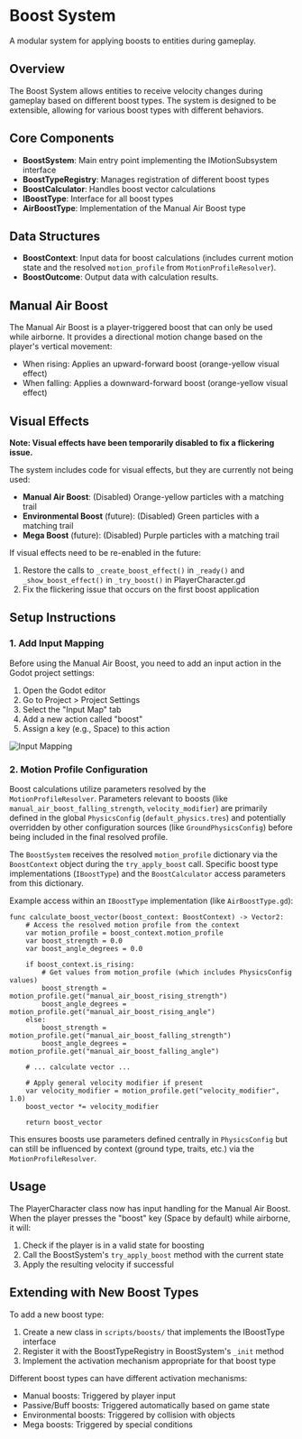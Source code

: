 <!--
WARNING: This file is automatically generated from scripts/motion/subsystems/boost_system/README.md.
Do not edit this file directly. Make changes to the source README.md instead.
Last updated: 2025-04-24 19:38:03
-->

# Boost System

A modular system for applying boosts to entities during gameplay.

## Overview

The Boost System allows entities to receive velocity changes during gameplay based on different boost types. The system is designed to be extensible, allowing for various boost types with different behaviors.

## Core Components

- **BoostSystem**: Main entry point implementing the IMotionSubsystem interface
- **BoostTypeRegistry**: Manages registration of different boost types
- **BoostCalculator**: Handles boost vector calculations
- **IBoostType**: Interface for all boost types
- **AirBoostType**: Implementation of the Manual Air Boost type

## Data Structures

- **BoostContext**: Input data for boost calculations (includes current motion state and the resolved `motion_profile` from `MotionProfileResolver`).
- **BoostOutcome**: Output data with calculation results.

## Manual Air Boost

The Manual Air Boost is a player-triggered boost that can only be used while airborne. It provides a directional motion change based on the player's vertical movement:

- When rising: Applies an upward-forward boost (orange-yellow visual effect)
- When falling: Applies a downward-forward boost (orange-yellow visual effect)

## Visual Effects

**Note: Visual effects have been temporarily disabled to fix a flickering issue.**

The system includes code for visual effects, but they are currently not being used:

- **Manual Air Boost**: (Disabled) Orange-yellow particles with a matching trail
- **Environmental Boost** (future): (Disabled) Green particles with a matching trail
- **Mega Boost** (future): (Disabled) Purple particles with a matching trail

If visual effects need to be re-enabled in the future:

1. Restore the calls to `_create_boost_effect()` in `_ready()` and `_show_boost_effect()` in `_try_boost()` in PlayerCharacter.gd
2. Fix the flickering issue that occurs on the first boost application

## Setup Instructions

### 1. Add Input Mapping

Before using the Manual Air Boost, you need to add an input action in the Godot project settings:

1. Open the Godot editor
2. Go to Project > Project Settings
3. Select the "Input Map" tab
4. Add a new action called "boost"
5. Assign a key (e.g., Space) to this action

![Input Mapping](https://docs.godotengine.org/en/stable/_images/input_event_mapping.png)

### 2. Motion Profile Configuration

Boost calculations utilize parameters resolved by the `MotionProfileResolver`. Parameters relevant to boosts (like `manual_air_boost_falling_strength`, `velocity_modifier`) are primarily defined in the global `PhysicsConfig` (`default_physics.tres`) and potentially overridden by other configuration sources (like `GroundPhysicsConfig`) before being included in the final resolved profile.

The `BoostSystem` receives the resolved `motion_profile` dictionary via the `BoostContext` object during the `try_apply_boost` call. Specific boost type implementations (`IBoostType`) and the `BoostCalculator` access parameters from this dictionary.

Example access within an `IBoostType` implementation (like `AirBoostType.gd`):
```gdscript
func calculate_boost_vector(boost_context: BoostContext) -> Vector2:
    # Access the resolved motion profile from the context
    var motion_profile = boost_context.motion_profile
    var boost_strength = 0.0
    var boost_angle_degrees = 0.0

    if boost_context.is_rising:
        # Get values from motion_profile (which includes PhysicsConfig values)
        boost_strength = motion_profile.get("manual_air_boost_rising_strength")
        boost_angle_degrees = motion_profile.get("manual_air_boost_rising_angle")
    else:
        boost_strength = motion_profile.get("manual_air_boost_falling_strength")
        boost_angle_degrees = motion_profile.get("manual_air_boost_falling_angle")

    # ... calculate vector ...

    # Apply general velocity modifier if present
    var velocity_modifier = motion_profile.get("velocity_modifier", 1.0)
    boost_vector *= velocity_modifier

    return boost_vector
```

This ensures boosts use parameters defined centrally in `PhysicsConfig` but can still be influenced by context (ground type, traits, etc.) via the `MotionProfileResolver`.

## Usage

The PlayerCharacter class now has input handling for the Manual Air Boost. When the player presses the "boost" key (Space by default) while airborne, it will:

1. Check if the player is in a valid state for boosting
2. Call the BoostSystem's `try_apply_boost` method with the current state
3. Apply the resulting velocity if successful

## Extending with New Boost Types

To add a new boost type:

1. Create a new class in `scripts/boosts/` that implements the IBoostType interface
2. Register it with the BoostTypeRegistry in BoostSystem's `_init` method
3. Implement the activation mechanism appropriate for that boost type

Different boost types can have different activation mechanisms:
- Manual boosts: Triggered by player input
- Passive/Buff boosts: Triggered automatically based on game state
- Environmental boosts: Triggered by collision with objects
- Mega boosts: Triggered by special conditions
